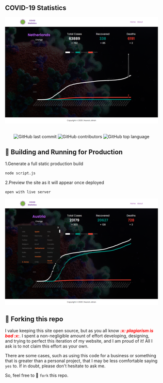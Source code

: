 ## COVID-19 Statistics

<div align="center">
<img src="resources/img/img.png" alt="pic"/>
</div>

<br>

<div align="center">

![GitHub last commit](https://img.shields.io/github/last-commit/jahan-nusrat/Covid19-statistics) ![GitHub contributors](https://img.shields.io/github/contributors/jahan-nusrat/Covid19-statistics?color=%23FFF222&logo=GitHub) ![GitHub top language](https://img.shields.io/github/languages/top/jahan-nusrat/Covid19-statistics?color=%23FAC42F)

</div>

## :rocket: Building and Running for Production
1.Generate a full static production build
```bash
node script.js
```
2.Preview the site as it will appear once deployed
```bash
open with live server
```

<div align="center">
<img src="resources/img/img2.png" alt="pic"/>
</div>

## :fork_and_knife: Forking this repo
<p>I value keeping this site open source, but as you all know <span style="color:red"><em><b>:x: plagiarism is bad :x:</b></em></span>. I spent a non-negligible amount of effort developing, designing, and trying to perfect this iteration of my website, and I am proud of it! All I ask is to not claim this effort as your own.

There are some cases, such as using this code for a business or something that is greater than a personal project, that I may be less comfortable saying `yes` to. If in doubt, please don't hesitate to ask me. 

So, feel free to :fork_and_knife: `fork` this repo.
</p>
